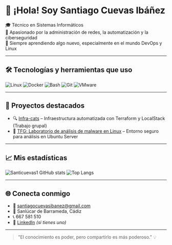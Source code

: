 
# 👋 ¡Hola! Soy Santiago Cuevas Ibáñez

🎓 Técnico en Sistemas Informáticos  
🔧 Apasionado por la administración de redes, la automatización y la ciberseguridad  
🚀 Siempre aprendiendo algo nuevo, especialmente en el mundo DevOps y Linux  


---

## 🛠️ Tecnologías y herramientas que uso

![Linux](https://img.shields.io/badge/Linux-FCC624?style=for-the-badge&logo=linux&logoColor=black)
![Docker](https://img.shields.io/badge/Docker-2496ED?style=for-the-badge&logo=docker&logoColor=white)
![Bash](https://img.shields.io/badge/Bash-4EAA25?style=for-the-badge&logo=gnu-bash&logoColor=white)
![Git](https://img.shields.io/badge/Git-F05032?style=for-the-badge&logo=git&logoColor=white)
![VMware](https://img.shields.io/badge/VMware-607078?style=for-the-badge&logo=vmware&logoColor=white)

---

## 📌 Proyectos destacados

- 🔍 [Infra-cats](https://github.com/santicuevas1/Infra-cats) – Infraestructura automatizada con Terraform y LocalStack  (Trabajo grupal)
- 🐧 [TFG: Laboratorio de análisis de malware en Linux](https://github.com/santicuevas1/TuRepoTFG) – Entorno seguro para análisis en Ubuntu Server

---

## 📈 Mis estadísticas

![Santicuevas1 GitHub stats](https://github-readme-stats.vercel.app/api?username=santicuevas1&show_icons=true&theme=github_dark&count_private=true)
![Top Langs](https://github-readme-stats.vercel.app/api/top-langs/?username=santicuevas1&layout=compact&theme=github_dark)

---

## 🌐 Conecta conmigo

- 📧 santiagocuevasibanez@gmail.com  
- 📍 Sanlúcar de Barrameda, Cádiz
- 📞 667 581 510 
- 💼 [LinkedIn](https://www.linkedin.com/in/tu-usuario) *(si tienes uno)*

---

> "El conocimiento es poder, pero compartirlo es más poderoso." 💡
